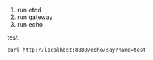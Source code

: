 1. run etcd 
2. run gateway
3. run echo

test:
```shell script
curl http://localhost:8080/echo/say?name=test
```
